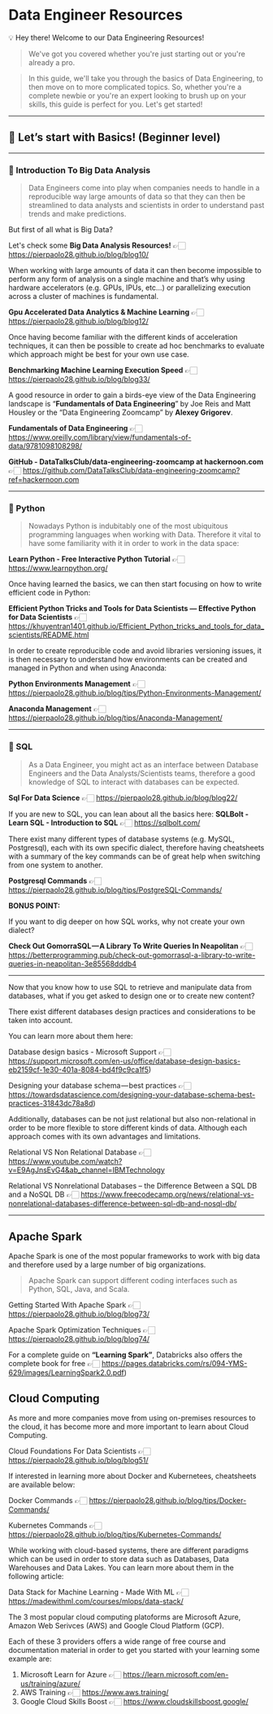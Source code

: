 # Data Engineer Resources

💡 Hey there! Welcome to our Data Engineering Resources!

> We've got you covered whether you're just starting out or you're already a pro. 

> In this guide, we'll take you through the basics of Data Engineering, to then move on to more complicated topics. So, whether you're a complete newbie or you're an expert looking to brush up on your skills, this guide is perfect for you. Let's get started!

---

## 🏁 **Let’s start with** Basics! (Beginner level)

---

### 🚀 Introduction To Big Data Analysis
    
> Data Engineers come into play when companies needs to handle in a reproducible way large amounts of data so that they can then be streamlined to data analysts and scientists in order to understand past trends and make predictions. 

But first of all what is Big Data?

Let's check some **Big Data Analysis Resources!** 👉🏻  https://pierpaolo28.github.io/blog/blog10/

When working with large amounts of data it can then become impossible to perform any form of analysis on a single machine and that’s why using hardware accelerators (e.g. GPUs, IPUs, etc…) or parallelizing execution across a cluster of machines is fundamental.

**Gpu Accelerated Data Analytics & Machine Learning** 👉🏻 https://pierpaolo28.github.io/blog/blog12/

Once having become familiar with the different kinds of acceleration techniques, it can then be possible to create ad hoc benchmarks to evaluate which approach might be best for your own use case. 

**Benchmarking Machine Learning Execution Speed** 👉🏻 https://pierpaolo28.github.io/blog/blog33/

A good resource in order to gain a birds-eye view of the Data Engineering landscape is “**Fundamentals of Data Engineering**” by Joe Reis and Matt Housley or the “Data Engineering Zoomcamp” by **Alexey Grigorev**.

**Fundamentals of Data Engineering** 👉🏻 https://www.oreilly.com/library/view/fundamentals-of-data/9781098108298/

**GitHub - DataTalksClub/data-engineering-zoomcamp at hackernoon.com** 👉🏻 https://github.com/DataTalksClub/data-engineering-zoomcamp?ref=hackernoon.com

---

### 🐍 Python
    
> Nowadays Python is indubitably one of the most ubiquitous programming languages when working with Data. Therefore it vital to have some familiarity with it in order to work in the data space:
    
**Learn Python - Free Interactive Python Tutorial** 👉🏻 https://www.learnpython.org/
    
Once having learned the basics, we can then start focusing on how to write efficient code in Python:
    
**Efficient Python Tricks and Tools for Data Scientists — Effective Python for Data Scientists** 👉🏻 https://khuyentran1401.github.io/Efficient_Python_tricks_and_tools_for_data_scientists/README.html
    
In order to create reproducible code and avoid libraries versioning issues, it is then necessary to understand how environments can be created and managed in Python and when using Anaconda:
    
**Python Environments Management** 👉🏻 https://pierpaolo28.github.io/blog/tips/Python-Environments-Management/
    
**Anaconda Management** 👉🏻 https://pierpaolo28.github.io/blog/tips/Anaconda-Management/
  
---

### 💾 SQL

> As a Data Engineer, you might act as an interface between Database Engineers and the Data Analysts/Scientists teams, therefore a good knowledge of SQL to interact with databases can be expected.

**Sql For Data Science** 👉🏻 https://pierpaolo28.github.io/blog/blog22/

If you are new to SQL, you can lean about all the basics here: **SQLBolt - Learn SQL - Introduction to SQL** 👉🏻 https://sqlbolt.com/

There exist many different types of database systems (e.g. MySQL, Postgresql), each with its own specific dialect, therefore having cheatsheets with a summary of the key commands can be of great help when switching from one system to another.

**Postgresql Commands** 👉🏻 https://pierpaolo28.github.io/blog/tips/PostgreSQL-Commands/

**BONUS POINT:**

If you want to dig deeper on how SQL works, why not create your own dialect?

**Check Out GomorraSQL — A Library To Write Queries In Neapolitan** 👉🏻 https://betterprogramming.pub/check-out-gomorrasql-a-library-to-write-queries-in-neapolitan-3e85568dddb4

---

Now that you know how to use SQL to retrieve and manipulate data from databases, what if you get asked to design one or to create new content?

There exist different databases design practices and considerations to be taken into account. 

You can learn more about them here:

Database design basics - Microsoft Support 👉🏻 https://support.microsoft.com/en-us/office/database-design-basics-eb2159cf-1e30-401a-8084-bd4f9c9ca1f5)

Designing your database schema — best practices 👉🏻 https://towardsdatascience.com/designing-your-database-schema-best-practices-31843dc78a8d)

Additionally, databases can be not just relational but also non-relational in order to be more flexible to store different kinds of data. Although each approach comes with its own advantages and limitations.

Relational VS Non Relational Database 👉🏻 https://www.youtube.com/watch?v=E9AgJnsEvG4&ab_channel=IBMTechnology

Relational VS Nonrelational Databases – the Difference Between a SQL DB and a NoSQL DB 👉🏻 https://www.freecodecamp.org/news/relational-vs-nonrelational-databases-difference-between-sql-db-and-nosql-db/

---

## Apache Spark
    
Apache Spark is one of the most popular frameworks to work with big data and therefore used by a large number of big organizations. 

> Apache Spark can support different coding interfaces such as Python, SQL, Java, and Scala.
    
Getting Started With Apache Spark 👉🏻 https://pierpaolo28.github.io/blog/blog73/
    
Apache Spark Optimization Techniques 👉🏻 https://pierpaolo28.github.io/blog/blog74/
    
For a complete guide on **“Learning Spark”**, Databricks also offers the complete book for free 👉🏻 https://pages.databricks.com/rs/094-YMS-629/images/LearningSpark2.0.pdf)
    
## Cloud Computing

As more and more companies move from using on-premises resources to the cloud, it has become more and more important to learn about Cloud Computing.
    
Cloud Foundations For Data Scientists 👉🏻 https://pierpaolo28.github.io/blog/blog51/
    
If interested in learning more about Docker and Kubernetees, cheatsheets are available below:
    
Docker Commands 👉🏻 https://pierpaolo28.github.io/blog/tips/Docker-Commands/
    
Kubernetes Commands 👉🏻  https://pierpaolo28.github.io/blog/tips/Kubernetes-Commands/
    
While working with cloud-based systems, there are different paradigms which can be used in order to store data such as Databases, Data Warehouses and Data Lakes. You can learn more about them in the following article:
    
Data Stack for Machine Learning - Made With ML 👉🏻 https://madewithml.com/courses/mlops/data-stack/
    
The 3 most popular cloud computing platoforms are Microsoft Azure, Amazon Web Serivces (AWS) and Google Cloud Platform (GCP). 

Each of these 3 providers offers a wide range of free course and documentation material in order to get you started with your learning some example are:
    
1. Microsoft Learn for Azure 👉🏻 https://learn.microsoft.com/en-us/training/azure/
2. AWS Training 👉🏻 https://www.aws.training/
3. Google Cloud Skills Boost 👉🏻 https://www.cloudskillsboost.google/
